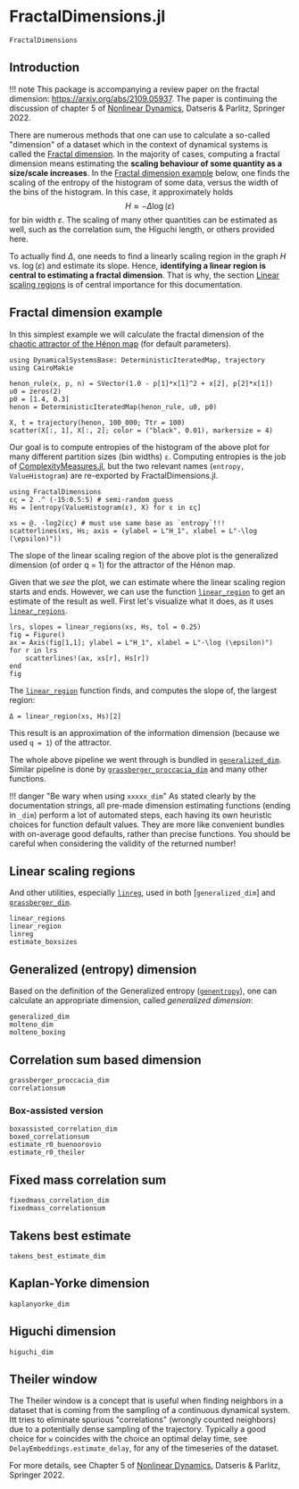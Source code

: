 # FractalDimensions.jl

```@docs
FractalDimensions
```

## Introduction

!!! note
    This package is accompanying a review paper on the fractal dimension: <https://arxiv.org/abs/2109.05937>. The paper is continuing the discussion of chapter 5 of [Nonlinear Dynamics](https://link.springer.com/book/10.1007/978-3-030-91032-7), Datseris & Parlitz, Springer 2022.


There are numerous methods that one can use to calculate a so-called "dimension" of a dataset which in the context of dynamical systems is called the [Fractal dimension](https://en.wikipedia.org/wiki/Fractal_dimension).
In the majority of cases, computing a fractal dimension means estimating the **scaling behaviour of some quantity as a size/scale increases**. In the [Fractal dimension example](@ref) below, one finds the scaling of the entropy of the histogram of some data, versus the width of the bins of the histogram. In this case, it approximately holds
$$
H \approx -\Delta\log(\varepsilon)
$$
for bin width $\varepsilon$. The scaling of many other quantities can be estimated as well, such as the correlation sum, the Higuchi length, or others provided here.

To actually find $\Delta$, one needs to find a linearly scaling region in the graph $H$ vs. $\log(\varepsilon)$ and estimate its slope. Hence, **identifying a linear region is central to estimating a fractal dimension**. That is why, the section [Linear scaling regions](@ref) is of central importance for this documentation.


## Fractal dimension example

In this simplest example we will calculate the fractal dimension of the [chaotic attractor of the Hénon map](https://en.wikipedia.org/wiki/H%C3%A9non_map) (for default parameters).

```@example MAIN
using DynamicalSystemsBase: DeterministicIteratedMap, trajectory
using CairoMakie

henon_rule(x, p, n) = SVector(1.0 - p[1]*x[1]^2 + x[2], p[2]*x[1])
u0 = zeros(2)
p0 = [1.4, 0.3]
henon = DeterministicIteratedMap(henon_rule, u0, p0)

X, t = trajectory(henon, 100_000; Ttr = 100)
scatter(X[:, 1], X[:, 2]; color = ("black", 0.01), markersize = 4)
```

Our goal is to compute entropies of the histogram of the above plot for many different partition sizes (bin widths) `ε`. Computing entropies is the job of [ComplexityMeasures.jl](https://github.com/JuliaDynamics/ComplexityMeasures.jl), but the two relevant names (`entropy, ValueHistogram`) are re-exported by FractalDimensions.jl.
```@example MAIN
using FractalDimensions
ες = 2 .^ (-15:0.5:5) # semi-random guess
Hs = [entropy(ValueHistogram(ε), X) for ε in ες]
```

```@example MAIN
xs = @. -log2(ες) # must use same base as `entropy`!!!
scatterlines(xs, Hs; axis = (ylabel = L"H_1", xlabel = L"-\log (\epsilon)"))
```

The slope of the linear scaling region of the above plot is the generalized dimension (of order q = 1) for the attractor of the Hénon map.

Given that we _see_ the plot, we can estimate where the linear scaling region starts and ends. However, we can use the function [`linear_region`](@ref) to get an estimate of the result as well. First let's visualize what it does, as it uses [`linear_regions`](@ref).

```@example MAIN
lrs, slopes = linear_regions(xs, Hs, tol = 0.25)
fig = Figure()
ax = Axis(fig[1,1]; ylabel = L"H_1", xlabel = L"-\log (\epsilon)")
for r in lrs
    scatterlines!(ax, xs[r], Hs[r])
end
fig
```

The [`linear_region`](@ref) function finds, and computes the slope of, the largest region:

```@example MAIN
Δ = linear_region(xs, Hs)[2]
```
This result is an approximation of the information dimension (because we used `q = 1`) of the attractor.

The whole above pipeline we went through is bundled in [`generalized_dim`](@ref). Similar pipeline is done by [`grassberger_proccacia_dim`](@ref) and many other functions.

!!! danger "Be wary when using `xxxxx_dim`"
    As stated clearly by the documentation strings, all pre-made dimension estimating functions (ending in `_dim`) perform a lot of automated steps, each having its own heuristic choices for function default values.
    They are more like convenient bundles with on-average good defaults, rather than precise functions. You should be careful
    when considering the validity of the returned number!

## Linear scaling regions

And other utilities, especially [`linreg`](@ref), used in both [`generalized_dim`] and [`grassberger_dim`](@ref).
```@docs
linear_regions
linear_region
linreg
estimate_boxsizes
```

## Generalized (entropy) dimension
Based on the definition of the Generalized entropy ([`genentropy`](@ref)), one can calculate an appropriate dimension, called *generalized dimension*:
```@docs
generalized_dim
molteno_dim
molteno_boxing
```

## Correlation sum based dimension
```@docs
grassberger_proccacia_dim
correlationsum
```

### Box-assisted version
```@docs
boxassisted_correlation_dim
boxed_correlationsum
estimate_r0_buenoorovio
estimate_r0_theiler
```

## Fixed mass correlation sum
```@docs
fixedmass_correlation_dim
fixedmass_correlationsum
```

## Takens best estimate
```@docs
takens_best_estimate_dim
```

## Kaplan-Yorke dimension
```@docs
kaplanyorke_dim
```

## Higuchi dimension
```@docs
higuchi_dim
```

## Theiler window

The Theiler window is a concept that is useful when finding neighbors in a dataset that is coming from the sampling of a continuous dynamical system.
Itt tries to eliminate spurious "correlations" (wrongly counted neighbors) due to a potentially dense sampling of the trajectory. Typically a good choice for `w` coincides with the choice an optimal delay time, see `DelayEmbeddings.estimate_delay`, for any of the timeseries of the dataset.

For more details, see Chapter 5 of [Nonlinear Dynamics](https://link.springer.com/book/10.1007/978-3-030-91032-7), Datseris & Parlitz, Springer 2022.